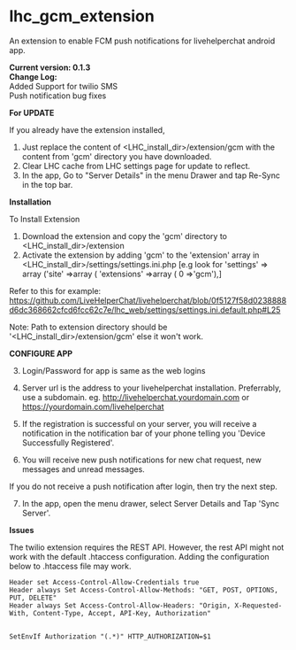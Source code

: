 

# lhc_gcm_extension
An extension to enable FCM push notifications for livehelperchat android app.

**Current version: 0.1.3**  
**Change Log:**  
Added Support for twilio SMS  
Push notification bug fixes  

**For UPDATE**  

If you already have the extension installed,
1. Just replace the content of <LHC_install_dir>/extension/gcm with the content from 'gcm' directory you have downloaded.
2. Clear LHC cache from LHC settings page for update to reflect.
3. In the app, Go to "Server Details" in the menu Drawer and tap Re-Sync in the top bar.

**Installation**  

To Install Extension 
1. Download the extension and copy the 'gcm' directory to <LHC_install_dir>/extension
2. Activate the extension by adding 'gcm' to the 'extension' array in <LHC_install_dir>/settings/settings.ini.php 
[e.g look for  'settings' => array ('site' =>array ( 'extensions' =>array ( 0 =>'gcm'),]

Refer to this for example: https://github.com/LiveHelperChat/livehelperchat/blob/0f5127f58d0238888d6dc368662cfcd6fcc62c7e/lhc_web/settings/settings.ini.default.php#L25

Note: Path to extension directory should be '<LHC_install_dir>/extension/gcm' else it won't work.

**CONFIGURE APP**

3. Login/Password for app is same as the web logins
4. Server url is the address to your livehelperchat installation. Preferrably, use a subdomain.
    eg. http://livehelperchat.yourdomain.com or https://yourdomain.com/livehelperchat

5. If the registration is successful on your server, you will receive a notification in the notification bar of your phone telling you 'Device Successfully Registered'.  
6.  You will receive new push notifications for new chat request, new messages and unread messages.

If you do not receive a push notification after login, then try the next step.

7. In the app, open the menu drawer, select Server Details and Tap 'Sync Server'.

**Issues**  

The twilio extension requires the REST API. However, the rest API might not work with the default .htaccess configuration.
Adding the configuration below to .htaccess file may work. 

```
Header set Access-Control-Allow-Credentials true
Header always Set Access-Control-Allow-Methods: "GET, POST, OPTIONS, PUT, DELETE"
Header always Set Access-Control-Allow-Headers: "Origin, X-Requested-With, Content-Type, Accept, API-Key, Authorization" 


SetEnvIf Authorization "(.*)" HTTP_AUTHORIZATION=$1
```

